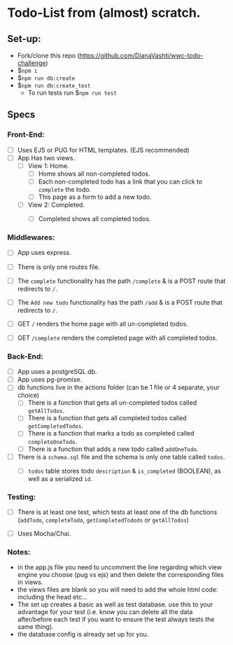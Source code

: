 # Todo-List from (almost) scratch.

## Set-up:
- Fork/clone this repo (https://github.com/DianaVashti/wwc-todo-challenge)
- $`npm i`
- $`npm run db:create`
- $`npm run db:create_test`
  - To run tests run $`npm run test`

## Specs

### Front-End:
- [ ] Uses EJS or PUG for HTML templates. (EJS recommended)
- [ ] App Has two views.
  - [ ] View 1: Home.
    - [ ] Home shows all non-completed todos.
    - [ ] Each non-completed todo has a link that you can click to `complete` the todo.
    - [ ] This page as a form to add a new todo.
  - [ ] View 2: Completed.
    - [ ] Completed shows all completed todos.


### Middlewares:
- [ ] App uses express.
- [ ] There is only one routes file.
- [ ] The `complete` functionality has the path `/complete` & is a POST route that redirects to `/`.
- [ ] The `Add new todo` functionality has the path `/add` & is a POST route that redirects to `/`.
- [ ] GET `/` renders the home page with all un-completed todos.
- [ ] GET `/complete` renders the completed page with all completed todos.


### Back-End:
- [ ] App uses a postgreSQL db.
- [ ] App uses pg-promise.
- [ ] db functions live in the actions folder (can be 1 file or 4 separate, your choice)
  - [ ] There is a function that gets all un-completed todos called `getAllTodos`.
  - [ ] There is a function that gets all completed todos called `getCompletedTodos`.
  - [ ] There is a function that marks a todo as completed called `completeOneTodo`.
  - [ ] There is a function that adds a new todo called `addOneTodo`.
- [ ] There is a `schema.sql` file and the schema is only one table called `todos`.
  - [ ] `todos` table stores todo `description` & `is_completed` (BOOLEAN), as well as a serialized `id`.


### Testing:
- [ ] There is at least one test, which tests at least one of the db functions (`addTodo`, `completeTodo`, `getCompletedTodods` or `getAllTodos`)
- [ ] Uses Mocha/Chai.


### Notes:
- in the app.js file you need to uncomment the line regarding which view engine you choose (pug vs ejs) and then delete the corresponding files in views.
- the views files are blank so you will need to add the whole html code: including the head etc...
- The set up creates a basic as well as test database. use this to your advantage for your test (i.e. know you can delete all the data after/before each test if you want to ensure the test always tests the same thing).
- the database config is already set up for you.
